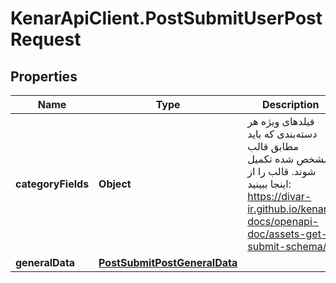 # KenarApiClient.PostSubmitUserPostRequest

## Properties

Name | Type | Description | Notes
------------ | ------------- | ------------- | -------------
**categoryFields** | **Object** | فیلدهای ویژه هر دسته‌بندی که باید مطابق قالب مشخص شده تکمیل شوند. قالب را از اینجا ببینید: https://divar-ir.github.io/kenar-docs/openapi-doc/assets-get-submit-schema/ | 
**generalData** | [**PostSubmitPostGeneralData**](PostSubmitPostGeneralData.md) |  | 


